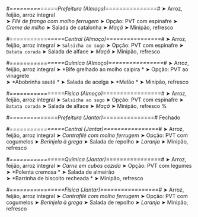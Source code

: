 
*#==============Prefeitura (Almoço)===============#*
➤ Arroz, feijão, arroz integral  
➤ *Filé de frango com molho ferrugem*
➤ Opção: PVT com espinafre
➤ *Creme de milho*
➤ Salada de catalonha
➤ *Maçã*
➤ Minipão, refresco 

*#================Central (Almoço)================#*
➤ Arroz, feijão, arroz integral
➤ `Salsicha ao sugo`
➤ Opção: PVT com espinafre
➤ `Batata corada`
➤ Salada de alface
➤ *Maçã*
➤ Minipão, refresco

*#================Química (Almoço)================#*
➤ Arroz, feijão, arroz integral
➤ *Bife grelhado ao molho caipira *
➤ Opção: PVT ao vinagrete   
➤ *Abobrinha sauté *
➤ Salada de acelga 
➤ *Melão  *
➤ Minipão, refresco

*#================Física (Almoço)=================#*
➤ Arroz, feijão, arroz integral
➤ `Salsicha ao sugo`
➤ Opção: PVT com espinafre
➤ `Batata corada`
➤ Salada de alface
➤ *Maçã*
➤ Minipão, refresco
%

*#==============Prefeitura (Jantar)===============#*
Fechado

*#================Central (Jantar)================#*
➤ Arroz, feijão, arroz integral
➤ *Contrafilé com molho ferrugem*
➤ Opção: PVT com cogumelos
➤ *Berinjela à grega*
➤ Salada de repolho
➤ *Laranja*
➤ Minipão, refresco

*#================Química (Jantar)================#*
➤ Arroz, feijão, arroz integral
➤ *Carne em cubos cozida*
➤ Opção: PVT com legumes 
➤ *Polenta cremosa *
➤ Salada de almeirão  
➤ *Barrinha de biscoito recheada  *
➤ Minipão, refresco

*#================Física (Jantar)=================#*
➤ Arroz, feijão, arroz integral
➤ *Contrafilé com molho ferrugem*
➤ Opção: PVT com cogumelos
➤ *Berinjela à grega*
➤ Salada de repolho
➤ *Laranja*
➤ Minipão, refresco
